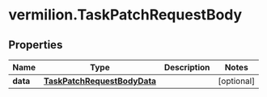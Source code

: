 # vermilion.TaskPatchRequestBody

## Properties

Name | Type | Description | Notes
------------ | ------------- | ------------- | -------------
**data** | [**TaskPatchRequestBodyData**](TaskPatchRequestBodyData.md) |  | [optional] 


